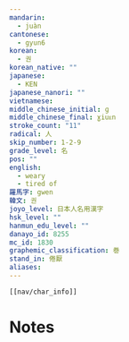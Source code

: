 ```yaml
---
mandarin:
  - juàn
cantonese:
  - gyun6
korean:
  - 권
korean_native: ""
japanese:
  - KEN
japanese_nanori: ""
vietnamese:
middle_chinese_initial: ɡ
middle_chinese_final: ɣiuᴇn
stroke_count: "11"
radical: 人
skip_number: 1-2-9
grade_level: 名
pos: ""
english:
  - weary
  - tired of
羅馬字: gwen
韓文: 권
joyo_level: 日本人名用漢字
hsk_level: ""
hanmun_edu_level: ""
danayo_id: 8255
mc_id: 1830
graphemic_classification: 巻
stand_in: 倦厭
aliases:
---
```

```meta-bind-embed
[[nav/char_info]]
```

# Notes
